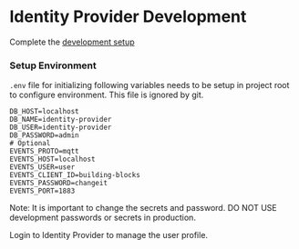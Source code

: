 # Identity Provider Development

Complete the [development setup](../development/README.md)

### Setup Environment

`.env` file for initializing following variables needs to be setup in project root to configure environment. This file is ignored by git.

```shell
DB_HOST=localhost
DB_NAME=identity-provider
DB_USER=identity-provider
DB_PASSWORD=admin
# Optional
EVENTS_PROTO=mqtt
EVENTS_HOST=localhost
EVENTS_USER=user
EVENTS_CLIENT_ID=building-blocks
EVENTS_PASSWORD=changeit
EVENTS_PORT=1883
```

Note: It is important to change the secrets and password. DO NOT USE development passwords or secrets in production.

Login to Identity Provider to manage the user profile.
